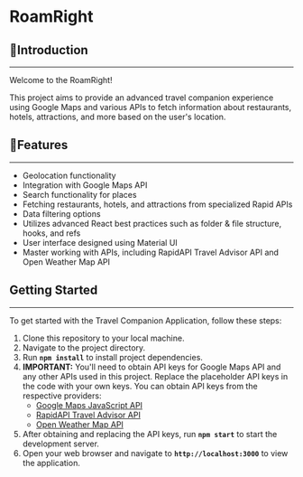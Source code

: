 # RoamRight

## 📝Introduction

---

Welcome to the RoamRight!  

This project aims to provide an advanced travel companion experience using Google Maps and various APIs to fetch information about restaurants, hotels, attractions, and more based on the user's location.

## **🚀Features**

---

- Geolocation functionality
- Integration with Google Maps API
- Search functionality for places
- Fetching restaurants, hotels, and attractions from specialized Rapid APIs
- Data filtering options
- Utilizes advanced React best practices such as folder & file structure, hooks, and refs
- User interface designed using Material UI
- Master working with APIs, including RapidAPI Travel Advisor API and Open Weather Map API

## **Getting Started**

---

To get started with the Travel Companion Application, follow these steps:

1. Clone this repository to your local machine.
2. Navigate to the project directory.
3. Run **`npm install`** to install project dependencies.
4. **IMPORTANT:** You'll need to obtain API keys for Google Maps API and any other APIs used in this project. Replace the placeholder API keys in the code with your own keys. You can obtain API keys from the respective providers:
    - [Google Maps JavaScript API](https://developers.google.com/maps/documentation/javascript)
    - [RapidAPI Travel Advisor API](https://rapidapi.com/apidojo/api/travel-advisor?utm_source=youtube.com%2FJavaScriptMastery&utm_medium=DevRel&utm_campaign=DevRel)
    - [Open Weather Map API](https://rapidapi.com/worldapi/api/open-weather13)
5. After obtaining and replacing the API keys, run **`npm start`** to start the development server.
6. Open your web browser and navigate to **`http://localhost:3000`** to view the application.
